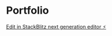 # Portfolio

[Edit in StackBlitz next generation editor ⚡️](https://stackblitz.com/~/github.com/Balela200/Portfolio)